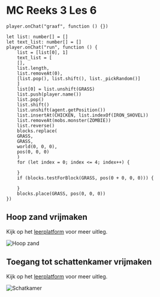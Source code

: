 # MC Reeks 3 Les 6

```template
player.onChat("graaf", function () {})
```

```block
let list: number[] = []
let text_list: number[] = []
player.onChat("run", function () {
    list = [list[0], 1]
    text_list = [
    [],
    list.length,
    list.removeAt(0),
    [list.pop(), list.shift(), list._pickRandom()]
    ]
    list[0] = list.unshift(GRASS)
    list.push(player.name())
    list.pop()
    list.shift()
    list.unshift(agent.getPosition())
    list.insertAt(CHICKEN, list.indexOf(IRON_SHOVEL))
    list.removeAt(mobs.monster(ZOMBIE))
    list.reverse()
    blocks.replace(
    GRASS,
    GRASS,
    world(0, 0, 0),
    pos(0, 0, 0)
    )
    for (let index = 0; index <= 4; index++) {

    }
    if (blocks.testForBlock(GRASS, pos(0 + 0, 0, 0))) {

    }
    blocks.place(GRASS, pos(0, 0, 0))
})

```

## Hoop zand vrijmaken

Kijk op het [leerplatform](https://leerplatform.codefever.be/) voor meer uitleg.

![Hoop zand](https://codefeverpublic.blob.core.windows.net/public-content/images/b1683247f963088b490af4ea7e617f76256c09872d26f4a39783a8d005ea88ea.png)

## Toegang tot schattenkamer vrijmaken

Kijk op het [leerplatform](https://leerplatform.codefever.be/) voor meer uitleg.

![Schatkamer](https://codefeverpublic.blob.core.windows.net/public-content/images/f30a00e5d4a01520910652b01d9aa4fd5a60c456389853a77d025c387842416b.png)
